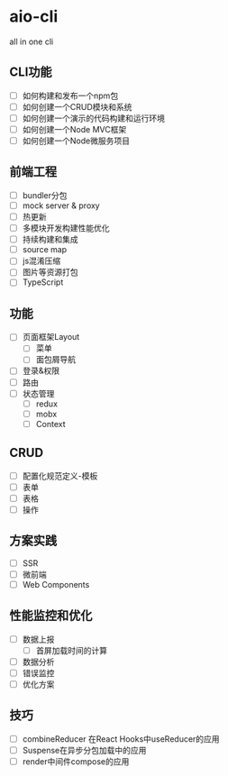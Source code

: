 # aio-cli
all in one cli

## CLI功能
- [ ] 如何构建和发布一个npm包
- [ ] 如何创建一个CRUD模块和系统
- [ ] 如何创建一个演示的代码构建和运行环境
- [ ] 如何创建一个Node MVC框架
- [ ] 如何创建一个Node微服务项目

## 前端工程
- [ ] bundler分包
- [ ] mock server & proxy
- [ ] 热更新 
- [ ] 多模块开发构建性能优化
- [ ] 持续构建和集成
- [ ] source map
- [ ] js混淆压缩
- [ ] 图片等资源打包
- [ ] TypeScript

## 功能
- [ ] 页面框架Layout
  - [ ] 菜单
  - [ ] 面包屑导航
- [ ] 登录&权限
- [ ] 路由
- [ ] 状态管理
  - [ ] redux
  - [ ] mobx
  - [ ] Context

## CRUD
- [ ] 配置化规范定义-模板
- [ ] 表单
- [ ] 表格
- [ ] 操作

## 方案实践
- [ ] SSR
- [ ] 微前端
- [ ] Web Components

## 性能监控和优化
- [ ] 数据上报
  - [ ] 首屏加载时间的计算
- [ ] 数据分析
- [ ] 错误监控
- [ ] 优化方案

## 技巧
- [ ] combineReducer 在React Hooks中useReducer的应用
- [ ] Suspense在异步分包加载中的应用
- [ ] render中间件compose的应用

